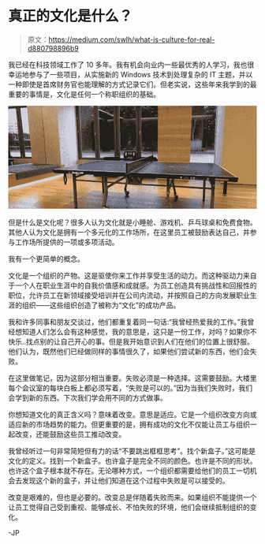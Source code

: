 # 真正的文化是什么？

> 原文：<https://medium.com/swlh/what-is-culture-for-real-d880798896b9>

我已经在科技领域工作了 10 多年。我有机会向业内一些最优秀的人学习，我也很幸运地参与了一些项目，从实施新的 Windows 技术到处理复杂的 IT 主题，并以一种即使是首席财务官也能理解的方式记录它们。但老实说，这些年来我学到的最重要的事情是，文化是任何一个称职组织的基础。

![](img/61abdf603335d937dea56f19d9efd8b1.png)

但是什么是文化呢？很多人认为文化就是小睡舱、游戏机、乒乓球桌和免费食物。其他人认为文化是拥有一个多元化的工作场所，在这里员工被鼓励表达自己，并参与工作场所提供的一项或多项活动。

我有一个更简单的概念。

文化是一个组织的产物。这是驱使你来工作并享受生活的动力。而这种驱动力来自于一个人在职业生涯中的自我价值感和成就感。为员工创造具有挑战性和回报性的职位，允许员工在新领域接受培训并在公司内流动，并按照自己的方向发展职业生涯的组织——这些组织创造了被称为“文化”的成功产品。

我和许多同事和朋友交谈过，他们都重复着同一句话:“我曾经热爱我的工作。”我曾经想知道人们怎么会有这种感觉，我的意思是，这只是一份工作，对吗？如果你不快乐..找点别的让自己开心的事。但是我开始意识到人们在他们的位置上很舒服。他们认为，既然他们已经做同样的事情很久了，如果他们尝试新的东西，他们会失败。

在这里做笔记，因为这部分相当重要。失败必须是一种选择。这需要鼓励。大楼里每个会议室的每块白板上都必须写着，“失败是可以的。”因为当我们失败时，我们会学到新的东西。下次我们学会用不同的方式做事。

你想知道文化的真正含义吗？意味着改变。意思是适应。它是一个组织改变方向或适应新的市场趋势的能力。但更重要的是，拥有成功的文化不仅能让员工与组织一起改变，还能鼓励这些员工推动改变。

我曾经听过一句非常简短但有力的话“不要跳出框框思考”。找个新盒子。”这可能是文化的定义。找到一个新盒子。也许盒子是完全不同的颜色。也许是不同的形状。也许这个盒子根本就不存在。无论哪种方式，一个组织都需要给他们的员工一切机会去发现这个新的盒子，并让他们知道在这个过程中失败是可以接受的。

改变是艰难的，但也是必要的。改变总是伴随着失败而来。如果组织不能提供一个让员工觉得自己受到重视、能够成长、不怕失败的环境，他们会继续抵制组织的变化。

-JP